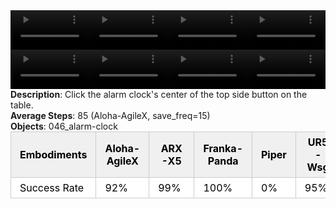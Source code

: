<!DOCTYPE html>
<html lang="en">
<body>
    <div style="display: flex;">
        <video src="./task_video_clean/click_alarmclock/aloha-agilex_head.mp4" controls loop muted autoplay style="width: 25%;"></video>
        <video src="./task_video_clean/click_alarmclock/franka-panda_head.mp4" controls loop muted autoplay style="width: 25%;"></video>
        <video src="./task_video_clean/click_alarmclock/ARX-X5_head.mp4" controls loop muted autoplay style="width: 25%;"></video>
        <video src="./task_video_clean/click_alarmclock/ur5-wsg_head.mp4" controls loop muted autoplay style="width: 25%;"></video>
    </div>
    <div style="display: flex;">
        <video src="./task_video_clean/click_alarmclock/aloha-agilex_world.mp4" controls loop muted autoplay style="width: 25%;"></video>
        <video src="./task_video_clean/click_alarmclock/franka-panda_world.mp4" controls loop muted autoplay style="width: 25%;"></video>
        <video src="./task_video_clean/click_alarmclock/ARX-X5_world.mp4" controls loop muted autoplay style="width: 25%;"></video>
        <video src="./task_video_clean/click_alarmclock/ur5-wsg_world.mp4" controls loop muted autoplay style="width: 25%;"></video>
    </div>
    <b>Description</b>: Click the alarm clock's center of the top side button on the table.<br>
    <b>Average Steps</b>: 85 (Aloha-AgileX, save_freq=15)<br>
    <b>Objects</b>: 046_alarm-clock<br>
    <table style="margin:0 auto;border-collapse:collapse;width:auto;min-width:180px;background-color:white;">
        <thead>
            <tr style="background:#f0f0f0;">
                <th style="border:1px solid #ccc;padding:6px 14px;color:black;">Embodiments</th>
                <th style="border:1px solid #ccc;padding:6px 14px;color:black;">Aloha-AgileX</th>
                <th style="border:1px solid #ccc;padding:6px 14px;color:black;">ARX-X5</th>
                <th style="border:1px solid #ccc;padding:6px 14px;color:black;">Franka-Panda</th>
                <th style="border:1px solid #ccc;padding:6px 14px;color:black;">Piper</th>
                <th style="border:1px solid #ccc;padding:6px 14px;color:black;">UR5-Wsg</th>
            </tr>
        </thead>
        <tbody>
            <tr style="background:white;">
                <td style="border:1px solid #ccc;padding:6px 14px;color:black;">Success Rate</td>
                <td style="border:1px solid #ccc;padding:6px 14px;color:black;">92%</td>
                <td style="border:1px solid #ccc;padding:6px 14px;color:black;">99%</td>
                <td style="border:1px solid #ccc;padding:6px 14px;color:black;">100%</td>
                <td style="border:1px solid #ccc;padding:6px 14px;color:black;">0%</td>
                <td style="border:1px solid #ccc;padding:6px 14px;color:black;">95%</td>
            </tr>
        </tbody>
    </table>
</body>
</html>
